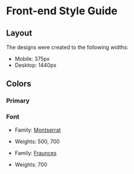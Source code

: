 # Front-end Style Guide

## Layout

The designs were created to the following widths:

- Mobile: 375px
- Desktop: 1440px

## Colors

### Primary



### Font

- Family: [Montserrat](https://fonts.google.com/specimen/Montserrat)
- Weights: 500, 700

- Family: [Fraunces](https://fonts.google.com/specimen/Fraunces)
- Weights: 700
